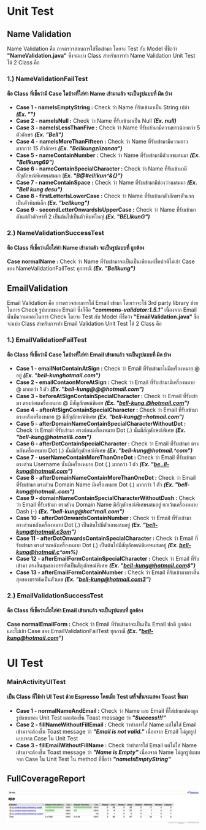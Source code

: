 # Unit Test

## Name Validation

Name Validation คือ การตรวจสอบการใส่ชื่อเข้ามา โดยจะ Test กับ Model ที่ชื่อว่า **"NameValidation.java"** ซึ่งจะแบ่ง Class สำหรับการทำ Name Validation Unit Test  ได้ 2 Class คือ

### 1.) NameValidationFailTest

#### คือ Class ที่เช็คว่ามี Case ใดบ้างที่ใส่ค่า Name เข้ามาแล้ว จะเป็นรูปแบบที่ ผิด บ้าง

- **Case 1 - nameIsEmptyString :** Check ว่า Name ที่รับเข้ามาเป็น String เปล่า ***(Ex. "")***
- **Case 2 - nameIsNull :** Check ว่า Name ที่รับเข้ามาเป็น Null ***(Ex. null)***
- **Case 3 - nameIsLessThanFive :** Check ว่า Name ที่รับเข้ามามีความยาวน้อยกว่า 5 ตัวอักษร ***(Ex. "Bell")***
- **Case 4 - nameIsMoreThanFifteen :** Check ว่า Name ที่รับเข้ามามีความยาวมากกว่า 15 ตัวอักษร ***(Ex. "Bellkungziizanaa")***
- **Case 5 - nameContainNumber :** Check ว่า Name ที่รับเข้ามามีตัวเลขผสมมา ***(Ex. "Bellkung69")***
- **Case 6 - nameContainSpecialCharacter :** Check ว่า Name ที่รับเข้ามามีสัญลักษณ์พิเศษผสมมา (***Ex. "B@#ell!kun^&{}")***
- **Case 7 - nameContainSpace :** Check ว่า Name ที่รับเข้ามามีช่องว่างผสมมา ***(Ex. "Bell kung desu")***
- **Case 8 - firstLetterIsLowerCase :** Check ว่า Name ที่รับเข้ามาตัวอักษรตัวแรกเป็นตัวพิมพ์เล็ก ***(Ex. "bellkung")***
- **Case 9 - secondLetterOnwardsIsUpperCase :** Check ว่า Name ที่รับเข้ามาตังแต่ตัวอักษรที่ 2 เป็นต้นไปเป็นตัวพิมพ์ใหญ่ ***(Ex. "BELlkunG")***

### 2.) NameValidationSuccessTest

#### คือ Class ที่เช็คว่าเมื่อใส่ค่า Name เข้ามาแล้ว จะเป็นรูปแบบที่ ถูกต้อง

**Case normalName :** Check ว่า Name ที่รับเข้ามาจะเป็นเป็นเพียงแค่ชื่อปกติไม่เข้า Case ของ NameValidationFailTest ทุกกรณี ***(Ex. "Bellkung")***



## EmailValidation

Email Validation คือ การตรวจสอบการใส่ Email เข้ามา โดยเราจะใช้ 3rd party library ช่วยในการ Check รูปแบบของ Email ซึ่งก็คือ ***"commons-validator:1.5.1"*** เนื่องจาก Email นั้นมีความเยอะในการ Check โดยจะ Test กับ Model ที่ชื่อว่า **"EmailValidation.java"** ซึ่งจะแบ่ง Class สำหรับการทำ Email Validation Unit Test  ได้ 2 Class คือ

### 1.) EmailValidationFailTest

#### คือ Class ที่เช็คว่ามี Case ใดบ้างที่ใส่ค่า Email เข้ามาแล้ว จะเป็นรูปแบบที่ ผิด บ้าง

- **Case 1 - emailNotContainAtSign :** Check ว่า Email ที่รับเข้ามาไม่มีเครื่องหมาย @ อยู่ ***(Ex. "bell-kunghotmail.com")***
- **Case 2 - emailContaonMoreAtSign :** Check ว่า Email ที่รับเข้ามามีเครื่องหมาย @ มากกว่า 1 ตัว ***(Ex. "bell-kung@@@hotmail.com")***
- **Case 3 - beforeAtSignContainSpecialCharacter :** Check ว่า Email ที่รับเข้ามา ตรงก่อนเครื่องหมาย @ มีสัญลักษณ์พิเศษ ***(Ex. "bell-kung.@hotmail.com")***
- **Case 4 - afterAtSignContainSpecialCharacter :** Check ว่า Email ที่รับเข้ามา ตรงหลังเครื่องหมาย @ มีสัญลักษณ์พิเศษ ***(Ex. "bell-kung@=hotmail.com")***
- **Case 5 - afterDomainNameContainSpecialCharacterWithoutDot :** Check ว่า Email ที่รับเข้ามา ตรงก่อนเครื่องหมาย Dot (.) นั้นมีสัญลักษณ์พิเศษ ***(Ex. "bell-kung@hotmail&.com")***
- **Case 6 - afterDotContainSpecialCharacter :** Check ว่า Email ที่รับเข้ามา ตรงหลังเครื่องหมาย Dot (.) นั้นมีสัญลักษณ์พิเศษ ***(Ex. "bell-kung@hotmail.^com")***
- **Case 7 - userNameContainMoreThanOneDot :** Check ว่า Email ที่รับเข้ามา ตรงส่วน Username นั้นมีเครื่องหมาย Dot (.) มากกว่า 1 ตัว ***(Ex. "be..ll-kung@hotmail.com")***
- **Case 8 - afterDomainNameContainMoreThanOneDot :** Check ว่า Email ที่รับเข้ามา ตรงส่วน Domain Name มีเครื่องหมาย Dot (.) มากกว่า 1 ตัว ***(Ex. "bell-kung@hotmail..com")***
- **Case 9 - domainNameContainSpecialCharacterWithoutDash :** Check ว่า Email ที่รับเข้ามา ตรงส่วน Domain Name มีสัญลักษณ์พิเศษผสมอยู่ ยกเว้นเครื่องหมาย Dash (-) ***(Ex. "bell-kung@hot\*mail.com")***
- **Case 10 - afterDotOnwardsContainNumber :** Check ว่า Email ที่รับเข้ามา ตรงส่วนหลังเครื่องหมาย Dot (.) เป็นต้นไปมีตัวเลขผสมอยู่ ***(Ex. "bell-kung@hotmail.c3om")***
- **Case 11 - afterDotOnwardsContainSpecialCharacter :** Check ว่า Email ที่รับเข้ามา ตรงส่วนหลังเครื่องหมาย Dot (.) เป็นต้นไปมีสัญลักษณ์พิเศษผสมอยู่ ***(Ex. bell-kung@hotmail.c^om%)***
- **Case 12 - afterEmailFormContainSpecialCharacter :** Check ว่า Email ที่รับเข้ามา ตรงสิ้นสุดของบรรทัดเป็นสัญลักษณ์พิเศษ ***(Ex. "bell-kung@hotmail.com$")***
- **Case 13 - afterEmailFormContainNumber :** Check ว่า Email ที่รับเข้ามาตรงสิ้นสุดของบรรทัดเป็นตัวเลข ***(Ex. "bell-kung@hotmail.com3")***


### 2.) EmailValidationSuccessTest

#### คือ Class ที่เช็คว่าเมื่อใส่ค่า Email เข้ามาแล้ว จะเป็นรูปแบบที่ ถูกต้อง

**Case normalEmailForm :** Check ว่า Email ที่รับเข้ามาจะเป็นเป็น Email ปกติ ถูกต้อง และไม่เข้า Case ของ EmailValidationFailTest ทุกกรณี ***(Ex. "bell-kung@hotmail.com")***



# UI Test

### MainActivityUITest

#### เป็น Class ที่ใช้ทำ UI Test ด้วย Espresso โดยเมื่อ Test เสร็จสิ้นจะแสดง Toast ขึ้นมา

- **Case 1 - normalNameAndEmail :** Check ว่า Name และ Email ที่ใส่เข้ามาต้องถูกรูปแบบของ Unit Test และต้องขึ้น Toast message ว่า ***"Success!!!"***
- **Case 2 - fillNameWithoutFillEmail :** Check ว่าทำการใส่ Name แต่ไม่ใส่ Email เข้ามาจะต้องขึ้น Toast message ว่า ***"Email is not valid."*** เนื่องจาก Email ไม่ถูกรูปแบบจาก Case ใน Unit Test
- **Case 3 - fillEmailWithoutFillName :** Check ว่าทำการใส่ Email แต่ไม่ใส่ Name เข้ามาจะต้องขึ้น Toast message ว่า ***"Name is Empty"*** เนื่องจาก Name ไม่ถูกรูปแบบจาก Case ใน Unit Test ใน method ที่ชื่อว่า ***"nameIsEmptyString"***



## FullCoverageReport

![alt text](https://github.com/wirunpong-j/course-android-kmitl/blob/master/lab/lab10/wiki/fullCoverageReport.png?raw=true "FullCoverageReport")

